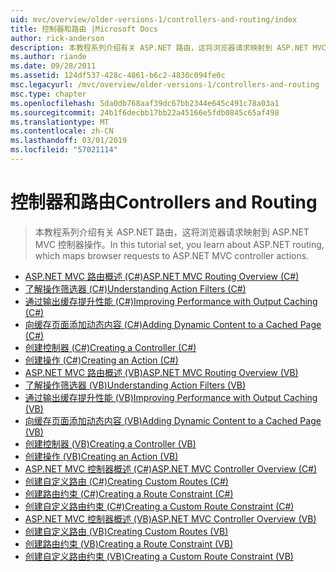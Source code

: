 ```yaml
---
uid: mvc/overview/older-versions-1/controllers-and-routing/index
title: 控制器和路由 |Microsoft Docs
author: rick-anderson
description: 本教程系列介绍有关 ASP.NET 路由，这将浏览器请求映射到 ASP.NET MVC 控制器操作。
ms.author: riande
ms.date: 09/28/2011
ms.assetid: 124df537-428c-4861-b6c2-4830c094fe0c
msc.legacyurl: /mvc/overview/older-versions-1/controllers-and-routing
msc.type: chapter
ms.openlocfilehash: 5da0db768aaf39dc67bb2344e645c491c78a03a1
ms.sourcegitcommit: 24b1f6decbb17bb22a45166e5fdb0845c65af498
ms.translationtype: MT
ms.contentlocale: zh-CN
ms.lasthandoff: 03/01/2019
ms.locfileid: "57021114"
---
```

<a name="controllers-and-routing"></a><span data-ttu-id="a806f-103">控制器和路由</span><span class="sxs-lookup"><span data-stu-id="a806f-103">Controllers and Routing</span></span>
====================
> <span data-ttu-id="a806f-104">本教程系列介绍有关 ASP.NET 路由，这将浏览器请求映射到 ASP.NET MVC 控制器操作。</span><span class="sxs-lookup"><span data-stu-id="a806f-104">In this tutorial set, you learn about ASP.NET routing, which maps browser requests to ASP.NET MVC controller actions.</span></span>


- [<span data-ttu-id="a806f-105">ASP.NET MVC 路由概述 (C#)</span><span class="sxs-lookup"><span data-stu-id="a806f-105">ASP.NET MVC Routing Overview (C#)</span></span>](asp-net-mvc-routing-overview-cs.md)
- [<span data-ttu-id="a806f-106">了解操作筛选器 (C#)</span><span class="sxs-lookup"><span data-stu-id="a806f-106">Understanding Action Filters (C#)</span></span>](understanding-action-filters-cs.md)
- [<span data-ttu-id="a806f-107">通过输出缓存提升性能 (C#)</span><span class="sxs-lookup"><span data-stu-id="a806f-107">Improving Performance with Output Caching (C#)</span></span>](improving-performance-with-output-caching-cs.md)
- [<span data-ttu-id="a806f-108">向缓存页面添加动态内容 (C#)</span><span class="sxs-lookup"><span data-stu-id="a806f-108">Adding Dynamic Content to a Cached Page (C#)</span></span>](adding-dynamic-content-to-a-cached-page-cs.md)
- [<span data-ttu-id="a806f-109">创建控制器 (C#)</span><span class="sxs-lookup"><span data-stu-id="a806f-109">Creating a Controller (C#)</span></span>](creating-a-controller-cs.md)
- [<span data-ttu-id="a806f-110">创建操作 (C#)</span><span class="sxs-lookup"><span data-stu-id="a806f-110">Creating an Action (C#)</span></span>](creating-an-action-cs.md)
- [<span data-ttu-id="a806f-111">ASP.NET MVC 路由概述 (VB)</span><span class="sxs-lookup"><span data-stu-id="a806f-111">ASP.NET MVC Routing Overview (VB)</span></span>](asp-net-mvc-routing-overview-vb.md)
- [<span data-ttu-id="a806f-112">了解操作筛选器 (VB)</span><span class="sxs-lookup"><span data-stu-id="a806f-112">Understanding Action Filters (VB)</span></span>](understanding-action-filters-vb.md)
- [<span data-ttu-id="a806f-113">通过输出缓存提升性能 (VB)</span><span class="sxs-lookup"><span data-stu-id="a806f-113">Improving Performance with Output Caching (VB)</span></span>](improving-performance-with-output-caching-vb.md)
- [<span data-ttu-id="a806f-114">向缓存页面添加动态内容 (VB)</span><span class="sxs-lookup"><span data-stu-id="a806f-114">Adding Dynamic Content to a Cached Page (VB)</span></span>](adding-dynamic-content-to-a-cached-page-vb.md)
- [<span data-ttu-id="a806f-115">创建控制器 (VB)</span><span class="sxs-lookup"><span data-stu-id="a806f-115">Creating a Controller (VB)</span></span>](creating-a-controller-vb.md)
- [<span data-ttu-id="a806f-116">创建操作 (VB)</span><span class="sxs-lookup"><span data-stu-id="a806f-116">Creating an Action (VB)</span></span>](creating-an-action-vb.md)
- [<span data-ttu-id="a806f-117">ASP.NET MVC 控制器概述 (C#)</span><span class="sxs-lookup"><span data-stu-id="a806f-117">ASP.NET MVC Controller Overview (C#)</span></span>](aspnet-mvc-controllers-overview-cs.md)
- [<span data-ttu-id="a806f-118">创建自定义路由 (C#)</span><span class="sxs-lookup"><span data-stu-id="a806f-118">Creating Custom Routes (C#)</span></span>](creating-custom-routes-cs.md)
- [<span data-ttu-id="a806f-119">创建路由约束 (C#)</span><span class="sxs-lookup"><span data-stu-id="a806f-119">Creating a Route Constraint (C#)</span></span>](creating-a-route-constraint-cs.md)
- [<span data-ttu-id="a806f-120">创建自定义路由约束 (C#)</span><span class="sxs-lookup"><span data-stu-id="a806f-120">Creating a Custom Route Constraint (C#)</span></span>](creating-a-custom-route-constraint-cs.md)
- [<span data-ttu-id="a806f-121">ASP.NET MVC 控制器概述 (VB)</span><span class="sxs-lookup"><span data-stu-id="a806f-121">ASP.NET MVC Controller Overview (VB)</span></span>](asp-net-mvc-controller-overview-vb.md)
- [<span data-ttu-id="a806f-122">创建自定义路由 (VB)</span><span class="sxs-lookup"><span data-stu-id="a806f-122">Creating Custom Routes (VB)</span></span>](creating-custom-routes-vb.md)
- [<span data-ttu-id="a806f-123">创建路由约束 (VB)</span><span class="sxs-lookup"><span data-stu-id="a806f-123">Creating a Route Constraint (VB)</span></span>](creating-a-route-constraint-vb.md)
- [<span data-ttu-id="a806f-124">创建自定义路由约束 (VB)</span><span class="sxs-lookup"><span data-stu-id="a806f-124">Creating a Custom Route Constraint (VB)</span></span>](creating-a-custom-route-constraint-vb.md)
